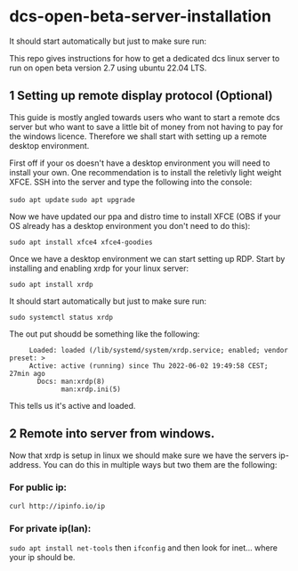 # dcs-open-beta-server-installation

It should start automatically but just to make sure run:

This repo gives instructions for how to get a dedicated dcs linux server to run on open beta version 2.7 using ubuntu 22.04 LTS.

## 1 Setting up remote display protocol (Optional)
This guide is mostly angled towards users who want to start a remote dcs server but who want to save a little bit of money from not having to pay for the windows licence. Therefore we shall start with setting up a remote desktop environment.

First off if your os doesn't have a desktop environment you will need to install your own. One recommendation is to install the reletivly light weight XFCE. SSH into the server and type the following into the console:

```sudo apt update```
```sudo apt upgrade```

Now we have updated our ppa and distro time to install XFCE (OBS if your OS already has a desktop environment you don't need to do this):

```sudo apt install xfce4 xfce4-goodies```

Once we have a desktop environment we can start setting up RDP. Start by installing and enabling xrdp for your linux server:

```sudo apt install xrdp```

It should start automatically but just to make sure run:

```sudo systemctl status xrdp```

The out put shoudd be something like the following:
```● xrdp.service - xrdp daemon
     Loaded: loaded (/lib/systemd/system/xrdp.service; enabled; vendor preset: >
     Active: active (running) since Thu 2022-06-02 19:49:58 CEST; 27min ago
       Docs: man:xrdp(8)
             man:xrdp.ini(5)
 ```
             
This tells us it's active and loaded.

## 2 Remote into server from windows.

Now that xrdp is setup in linux we should make sure we have the servers ip-address. You can do this in multiple ways but two them are the following:

### For public ip:
```curl http://ipinfo.io/ip```

### For private ip(lan):
```sudo apt install net-tools```
then
```ifconfig```
and then look for inet... where your ip should be.


